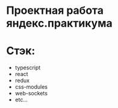 # Проектная работа яндекс.практикума

# Стэк:
* typescript
* react
* redux
* css-modules
* web-sockets
* etc...

